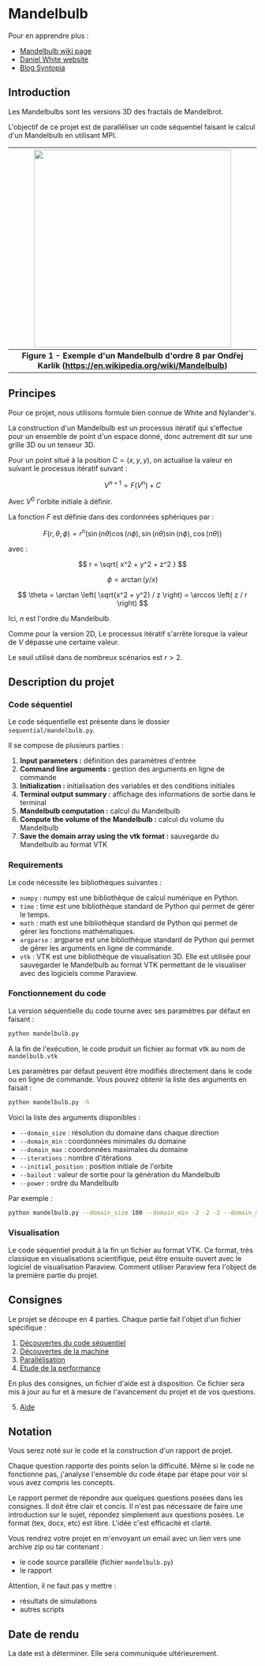 # Mandelbulb

Pour en apprendre plus :
- [Mandelbulb wiki page](https://en.wikipedia.org/wiki/Mandelbulb)
- [Daniel White website](https://www.skytopia.com/project/fractal/2mandelbulb.html)
- [Blog Syntopia](http://blog.hvidtfeldts.net/index.php/2011/09/distance-estimated-3d-fractals-v-the-mandelbulb-different-de-approximations/)

## Introduction

Les Mandelbulbs sont les versions 3D des fractals de Mandelbrot.

L'objectif de ce projet est de paralléliser un code séquentiel faisant le calcul d'un Mandelbulb en utilisant MPI.


| <img src="https://upload.wikimedia.org/wikipedia/commons/thumb/a/a0/Power_8_mandelbulb_fractal_overview.jpg/1920px-Power_8_mandelbulb_fractal_overview.jpg" width="400"> |
|:--:|
|<b>Figure 1 - Exemple d'un Mandelbulb d'ordre 8 par Ondřej Karlík (https://en.wikipedia.org/wiki/Mandelbulb)</b>|


## Principes

Pour ce projet, nous utilisons formule bien connue de White and Nylander's.

La construction d'un Mandelbulb est un processus itératif qui s'effectue pour un ensemble de point d'un espace donné, donc autrement dit sur une grille 3D ou un tenseur 3D.

Pour un point situé à la position $C = \left( x, y, y \right)$, on actualise la valeur en suivant le processus itératif suivant :

$$
V^{n+1} = F\left( V^{n} \right) + C
$$

Avec $V^0$ l'orbite initiale à définir.

La fonction $F$ est définie dans des cordonnées sphériques par :

$$
F(r, \theta, \phi) = r^n \left( \sin{(n \theta)} \cos(n\phi), \sin (n \theta) \sin (n\phi), \cos(n \theta)  \right)
$$

avec :

$$
r = \sqrt{ x^2 + y^2 + z^2 }
$$

$$
\phi = \arctan \left( y / x \right)
$$

$$
\theta = \arctan \left(  \sqrt{x^2 + y^2}  / z \right) = \arccos \left( z / r \right)
$$

Ici, $n$ est l'ordre du Mandelbulb.

Comme pour la version 2D, Le processus itératif s'arrête lorsque la valeur de $V$ dépasse une certaine valeur.

Le seuil utilisé dans de nombreux scénarios est $r > 2$.

## Description du projet

### Code séquentiel

Le code séquentielle est présente dans le dossier `sequential/mandelbulb.py`.

Il se compose de plusieurs parties :

1) **Input parameters :** définition des paramètres d'entrée
2) **Command line arguments :** gestion des arguments en ligne de commande
3) **Initialization :** initialisation des variables et des conditions initiales
4) **Terminal output summary :** affichage des informations de sortie dans le terminal
5) **Mandelbulb computation :** calcul du Mandelbulb
6) **Compute the volume of the Mandelbulb :** calcul du volume du Mandelbulb
7) **Save the domain array using the vtk format :** sauvegarde du Mandelbulb au format VTK

### Requirements

Le code nécessite les bibliothèques suivantes :

- `numpy` : numpy est une bibliothèque de calcul numérique en Python.
- `time` : time est une bibliothèque standard de Python qui permet de gérer le temps.
- `math` : math est une bibliothèque standard de Python qui permet de gérer les fonctions mathématiques.
- `argparse` : argparse est une bibliothèque standard de Python qui permet de gérer les arguments en ligne de commande.
- `vtk` : VTK est une bibliothèque de visualisation 3D. Elle est utilisée pour sauvegarder le Mandelbulb au format VTK permettant de le visualiser avec des logiciels comme Paraview.

### Fonctionnement du code

La version séquentielle du code tourne avec ses paramètres par défaut en faisant :

```bash
python mandelbulb.py
```

A la fin de l'exécution, le code produit un fichier au format vtk au nom de `mandelbulb.vtk`

Les paramètres par défaut peuvent être modifiés directement dans le code ou en ligne de commande. Vous pouvez obtenir la liste des arguments en faisait :

```bash
python mandelbulb.py -h
```

Voici la liste des arguments disponibles :

- `--domain_size` : résolution du domaine dans chaque direction
- `--domain_min` : coordonnées minimales du domaine
- `--domain_max` : coordonnées maximales du domaine
- `--iterations` : nombre d'itérations
- `--initial_position` : position initiale de l'orbite
- `--bailout` : valeur de sortie pour la génération du Mandelbulb
- `--power` : ordre du Mandelbulb

Par exemple :

```bash
python mandelbulb.py --domain_size 100 --domain_min -2 -2 -2 --domain_max 2 2 2 --iterations 100 --initial_position 0 0 0 --bailout 2 --power 8
```

### Visualisation

Le code séquentiel produit à la fin un fichier au format VTK. Ce format, très classique en visualisations scientifique, peut être ensuite ouvert avec le logiciel de visualisation Paraview. Comment utiliser Paraview fera l'object de la première partie du projet.

## Consignes

Le projet se découpe en 4 parties. Chaque partie fait l'objet d'un fichier spécifique :

1. [Découvertes du code séquentiel](./consignes/1_sequential.md)
2. [Découvertes de la machine](./consignes/2_machine.md)
3. [Parallélisation](./consignes/3_mpi.md)
4. [Etude de la performance](./consignes/4_performance.md)

En plus des consignes, un fichier d'aide est à disposition. Ce fichier sera mis à jour au fur et à mesure de l'avancement du projet et de vos questions.

5. [Aide](./5_aide.md)

## Notation

Vous serez noté sur le code et la construction d'un rapport de projet.

Chaque question rapporte des points selon la difficulté. Même si le code ne fonctionne pas, j'analyse l'ensemble du code étape par étape pour voir si vous avez compris les concepts.

Le rapport permet de répondre aux quelques questions posées dans les consignes. Il doit être clair et concis. Il n'est pas nécessaire de faire une introduction sur le sujet, répondez simplement aux questions posées. Le format (tex, docx, etc) est libre. L'idée c'est efficacité et clarté.

Vous rendrez votre projet en m'envoyant un email avec un lien vers une archive zip ou tar contenant : 
- le code source parallèle (fichier `mandelbulb.py`)
- le rapport

Attention, il ne faut pas y mettre :
- résultats de simulations
- autres scripts

## Date de rendu

La date est à déterminer. Elle sera communiquée ultérieurement.